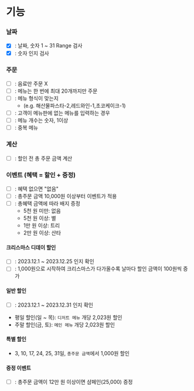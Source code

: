 # 기능

### 날짜
- [x] : 날짜, 숫자 1 ~ 31 Range 검사
- [x] : 숫자 인지 검사
### 주문
- [ ] : 음료만 주문 X
- [ ] : 메뉴는 한 번에 최대 20개까지만 주문
- [ ] : 메뉴 형식이 맞는지
    - (e.g. 해산물파스타-2,레드와인-1,초코케이크-1)
- [ ] : 고객이 메뉴판에 없는 메뉴를 입력하는 경우
- [ ] : 메뉴 개수는 숫자, 1이상
- [ ] : 중복 메뉴

### 계산

- [ ] : 할인 전 총 주문 금액 계산

### 이벤트 (혜택 = 할인 + 증정)
- [ ] : 혜택 없으면 "없음"
- [ ] : 총주문 금액 10,000원 이상부터 이벤트가 적용
- [ ] : 총혜택 금액에 따라 배지 증정
    - 5천 원 미만: 없음 
    - 5천 원 이상: 별
    - 1만 원 이상: 트리
    - 2만 원 이상: 산타

#### 크리스마스 디데이 할인
- [ ] : 2023.12.1 ~ 2023.12.25 인지 확인
- [ ] : 1,000원으로 시작하여 크리스마스가 다가올수록 날마다 할인 금액이 100원씩 증가

#### 일반 할인
- [ ] : 2023.12.1 ~ 2023.12.31 인지 확인
- 평일 할인(일 ~ 목): `디저트 메뉴` 개당 2,023원 할인
- 주말 할인(금, 토): `메인 메뉴` 개당 2,023원 할인

#### 특별 할인
- 3, 10, 17, 24, 25, 31일, `총주문 금액`에서 1,000원 할인

#### 증정 이벤트
- [ ] : 총주문 금액이 12만 원 이상이면 샴페인(25,000) 증정